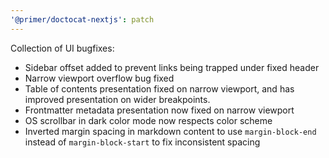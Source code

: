 ```yaml
---
'@primer/doctocat-nextjs': patch
---
```


Collection of UI bugfixes:

- Sidebar offset added to prevent links being trapped under fixed header
- Narrow viewport overflow bug fixed
- Table of contents presentation fixed on narrow viewport, and has improved presentation on wider breakpoints.
- Frontmatter metadata presentation now fixed on narrow viewport
- OS scrollbar in dark color mode now respects color scheme
- Inverted margin spacing in markdown content to use `margin-block-end` instead of `margin-block-start` to fix inconsistent spacing
